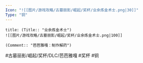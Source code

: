 ```yaml
---
Icon: "![[图片/游戏攻略/古墓丽影/崛起/奖杯/业余炼金术士.png|30]]"
Type: "铜"
---
```

```ad-common-bronze-trophy
title: (Title:: "业余炼金术士")
![[图片/游戏攻略/古墓丽影/崛起/奖杯/业余炼金术士.png|100]]

(Comment:: "芭芭雅嘎：制作解药")
```

#古墓丽影/崛起/奖杯/DLC/芭芭雅嘎 #奖杯 #铜
